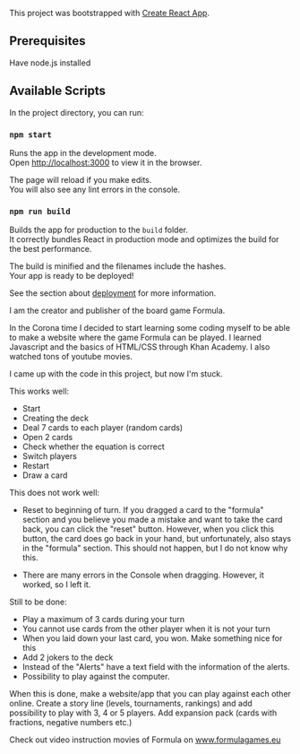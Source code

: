 This project was bootstrapped with [Create React App](https://github.com/facebook/create-react-app).

## Prerequisites

Have node.js installed

## Available Scripts

In the project directory, you can run:

### `npm start`

Runs the app in the development mode.<br />
Open [http://localhost:3000](http://localhost:3000) to view it in the browser.

The page will reload if you make edits.<br />
You will also see any lint errors in the console.


### `npm run build`

Builds the app for production to the `build` folder.<br />
It correctly bundles React in production mode and optimizes the build for the best performance.

The build is minified and the filenames include the hashes.<br />
Your app is ready to be deployed!

See the section about [deployment](https://facebook.github.io/create-react-app/docs/deployment) for more information.

I am the creator and publisher of the board game Formula.

In the Corona time I decided to start learning some coding myself to be able to make a website where the game Formula can be played.
I learned Javascript and the basics of HTML/CSS through Khan Academy. I also watched tons of youtube movies.

I came up with the code in this project, but now I'm stuck.

This works well:
- Start
- Creating the deck
- Deal 7 cards to each player (random cards)
- Open 2 cards 
- Check whether the equation is correct
- Switch players
- Restart
- Draw a card

This does not work well:
- Reset to beginning of turn. If you dragged a card to the "formula" section and you believe you made a mistake and want to 
  take the card back, you can click the "reset" button. However, when you click this button, the card does go back in your hand, 
  but unfortunately, also stays in the "formula" section. This should not happen, but I do not know why this.

- There are many errors in the Console when dragging. However, it worked, so I left it.

Still to be done:
- Play a maximum of 3 cards during your turn
- You cannot use cards from the other player when it is not your turn
- When you laid down your last card, you won. Make something nice for this
- Add 2 jokers to the deck
- Instead of the "Alerts" have a text field with the information of the alerts.
- Possibility to play against the computer.

When this is done, make a website/app that you can play against each other online.
Create a story line (levels, tournaments, rankings) and add possibility to play with 3, 4 or 5 players.
Add expansion pack (cards with fractions, negative numbers etc.)

Check out video instruction movies of Formula on www.formulagames.eu
